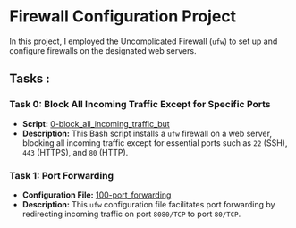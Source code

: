 # Firewall Configuration Project

In this project, I employed the Uncomplicated Firewall (`ufw`) to set up and configure firewalls on the designated web servers.

## Tasks :

### Task 0: Block All Incoming Traffic Except for Specific Ports
- **Script:** [0-block_all_incoming_traffic_but](./0-block_all_incoming_traffic_but)
- **Description:** This Bash script installs a `ufw` firewall on a web server, blocking all incoming traffic except for essential ports such as `22` (SSH), `443` (HTTPS), and `80` (HTTP).

### Task 1: Port Forwarding
- **Configuration File:** [100-port_forwarding](./100-port_forwarding)
- **Description:** This `ufw` configuration file facilitates port forwarding by redirecting incoming traffic on port `8080/TCP` to port `80/TCP`.
